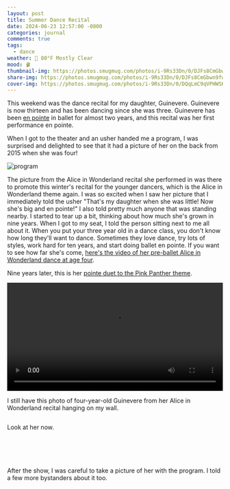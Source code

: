 ```yaml
---
layout: post
title: Summer Dance Recital
date: 2024-06-23 12:57:00 -0800
categories: journal
comments: true
tags:
  - dance
weather: 🔆 80°F Mostly Clear
mood: 🩰
thumbnail-img: https://photos.smugmug.com/photos/i-9Rs33Dn/0/DJFs8CmGbwn9fwwB3KZBrxDkcjZWwc96HrKCNg3vZ/M/i-9Rs33Dn-M.jpg
share-img: https://photos.smugmug.com/photos/i-9Rs33Dn/0/DJFs8CmGbwn9fwwB3KZBrxDkcjZWwc96HrKCNg3vZ/M/i-9Rs33Dn-M.jpg
cover-img: https://photos.smugmug.com/photos/i-9Rs33Dn/0/DQqLmC9qVPHWSKs47rkwtbdGzz7P8XxT2LDJRGbs5/X4/i-9Rs33Dn-X4.jpg
---
```


This weekend was the dance recital for my daughter, Guinevere. Guinevere is now thirteen and has been dancing since she was three. Guinevere has been [en pointe](http://www.dancefacts.net/dance-types/ballet-pointe-technique/) in ballet for almost two years, and this recital was her first performance en pointe. 

When I got to the theater and an usher handed me a program, I was surprised and delighted to see that it had a picture of her on the back from 2015 when she was four!

![program](https://photos.smugmug.com/photos/i-JWnRZVz/0/CKfsZ6vc4VQnx9Lxb4fKcCjzG7g4BxQ78SF35DMNj/M/i-JWnRZVz-M.jpg)

The picture from the Alice in Wonderland recital she performed in was there to promote this winter's recital for the younger dancers, which is the Alice in Wonderland theme again. I was so excited when I saw her picture that I immediately told the usher "That's my daughter when she was little! Now she's big and en pointe!" I also told pretty much anyone that was standing nearby. I started to tear up a bit, thinking about how much she's grown in nine years. When I got to my seat, I told the person sitting next to me all about it. When you put your three year old in a dance class, you don't know how long they'll want to dance. Sometimes they love dance, try lots of styles, work hard for ten years, and start doing ballet en pointe. If you want to see how far she's come, [here's the video of her pre-ballet Alice in Wonderland dance at age four](https://photo.shannonkay.com/Events/Winter-Dance-Recital-2015-Alice/n-C7qrH8/i-R585Cqh/A).

Nine years later, this is her [pointe duet to the Pink Panther theme](https://photo.shannonkay.com/Events/Summer-Dance-Recital-2024/n-7SThGg/i-9Qx6T8H/A).

<video controls style="width:100%; height:auto;" preload="auto">
<source src="https://photos.smugmug.com/photos/i-9Qx6T8H/0/BP3wpRq6hzJC8HqLwWjHtpqS6wKRWMXMCqBWBxjj/1280/i-9Qx6T8H-1280.mp4" type="video/mp4" >
</video>

I still have this photo of four-year-old Guinevere from her Alice in Wonderland recital hanging on my wall.

<a href="https://photo.shannonkay.com/Events/Winter-Dance-Recital-2015-Alice/n-C7qrH8/i-G6JTQTz/A"><img src="https://photos.smugmug.com/photos/i-G6JTQTz/0/Dpb4rG9jhPz9Vs3qrG4KWnvp9H2hv4nxZqr6fVPXc/M/i-G6JTQTz-M.jpg" alt=""></a>

Look at her now. 

<a href="https://photo.shannonkay.com/Events/Summer-Dance-Recital-2024/n-7SThGg/i-3FNLPKm/A"><img src="https://photos.smugmug.com/photos/i-3FNLPKm/0/C24mzvprhgZnSTsHNXZR2xJ5KMTCfR2dttNp6mTXD/L/i-3FNLPKm-L.jpg" alt=""></a>

<a href="https://photo.shannonkay.com/Events/Summer-Dance-Recital-2024/n-7SThGg/i-9Rs33Dn/A"><img src="https://photos.smugmug.com/photos/i-9Rs33Dn/0/DJFs8CmGbwn9fwwB3KZBrxDkcjZWwc96HrKCNg3vZ/M/i-9Rs33Dn-M.jpg" alt=""></a>

<a href="https://photo.shannonkay.com/Events/Summer-Dance-Recital-2024/n-7SThGg/i-7XctXV7/A"><img src="https://photos.smugmug.com/photos/i-7XctXV7/0/CwpFgwhgqzS7z7mWjqPSkjdTBQGvCNmHH3ddgFQRS/L/i-7XctXV7-L.jpg" alt=""></a>

<a href="https://photo.shannonkay.com/Events/Summer-Dance-Recital-2024/n-7SThGg/i-RrWd7wH/A"><img src="https://photos.smugmug.com/photos/i-RrWd7wH/0/CCJh4GPqxM6nz38KntrjPdngZTqPX5xwV2bsVTMFL/M/i-RrWd7wH-M.jpg" alt=""></a>

<a href="https://photo.shannonkay.com/Events/Summer-Dance-Recital-2024/n-7SThGg/i-GkSRPr2/A"><img src="https://photos.smugmug.com/photos/i-GkSRPr2/0/Jd2M57FRr7cGP9h22NvrFdLgkCWjHHFMB6bbRfTb/L/i-GkSRPr2-L.jpg" alt=""></a>

After the show, I was careful to take a picture of her with the program. I told a few more bystanders about it too.

